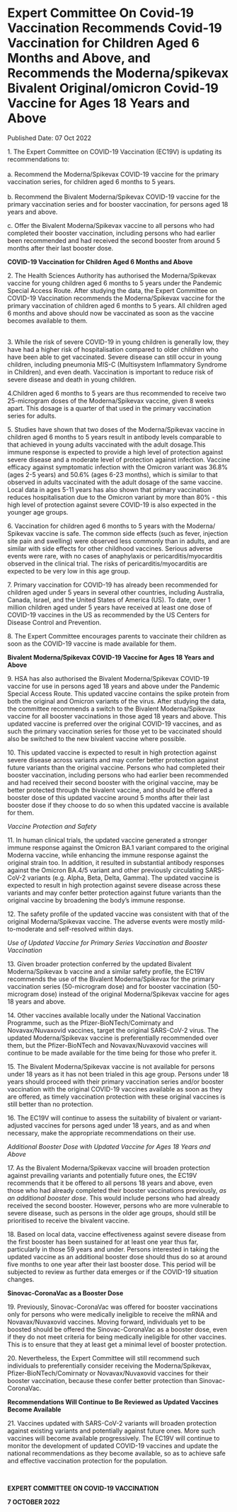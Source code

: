<html>
    <meta http-equiv="Content-Type" content="text/html; charset=utf-8"/>
    <meta charset="utf-8"/>
    <title>Expert Committee On Covid-19 Vaccination Recommends Covid-19 Vaccination for Children Aged 6 Months and Above, and Recommends the Moderna/spikevax Bivalent Original/omicron Covid-19 Vaccine for Ages 18 Years and Above</title>
    <body><h1>Expert Committee On Covid-19 Vaccination Recommends Covid-19 Vaccination for Children Aged 6 Months and Above, and Recommends the Moderna/spikevax Bivalent Original/omicron Covid-19 Vaccine for Ages 18 Years and Above</h1>
    <p>Published Date: 07 Oct 2022</p> <p>1. The Expert Committee on COVID-19 Vaccination (EC19V) is updating its recommendations to:<br><br>a. Recommend the Moderna/Spikevax COVID-19 vaccine for the primary vaccination series, for children aged 6 months to 5 years.<br><br>b. Recommend the Bivalent Moderna/Spikevax COVID-19 vaccine for the primary vaccination series and for booster vaccination, for persons aged 18 years and above. </p><p>c. Offer the Bivalent Moderna/Spikevax vaccine to all persons who had completed their booster vaccination, including persons who had earlier been recommended and had received the second booster from around 5 months after their last booster dose.<br></p><p><strong>COVID-19 Vaccination for Children Aged 6 Months and Above</strong></p><p>2. The Health Sciences Authority has authorised the Moderna/Spikevax vaccine for young children aged 6 months to 5 years under the Pandemic Special Access Route. After studying the data, the Expert Committee on COVID-19 Vaccination recommends the Moderna/Spikevax vaccine for the primary vaccination of children aged 6 months to 5 years. All children aged 6 months and above should now be vaccinated as soon as the vaccine becomes available to them.<p><br>3. While the risk of severe COVID-19 in young children is generally low, they have had a higher risk of hospitalisation compared to older children who have been able to get vaccinated. Severe disease can still occur in young children, including pneumonia MIS-C (Multisystem Inflammatory Syndrome in Children), and even death. Vaccination is important to reduce risk of severe disease and death in young children.</p></p><p><p>4.Children aged 6 months to 5 years are thus recommended to receive two 25-microgram doses of the Moderna/Spikevax vaccine, given 8 weeks apart. This dosage is a quarter of that used in the primary vaccination series for adults.</p></p><p><p>5. Studies have shown that two doses of the Moderna/Spikevax vaccine in children aged 6 months to 5 years result in antibody levels comparable to that achieved in young adults vaccinated with the adult dosage.This immune response is expected to provide a high level of protection against severe disease and a moderate level of protection against infection. Vaccine efficacy against symptomatic infection with the Omicron variant was 36.8% (ages 2-5 years) and 50.6% (ages 6-23 months), which is similar to that observed in adults vaccinated with the adult dosage of the same vaccine. Local data in ages 5-11 years has also shown that primary vaccination reduces hospitalisation due to the Omicron variant by more than 80% - this high level of protection against severe COVID-19 is also expected in the younger age groups.</p></p><p><p>6. Vaccination for children aged 6 months to 5 years with the Moderna/ Spikevax vaccine is safe. The common side effects (such as fever, injection site pain and swelling) were observed less commonly than in adults, and are similar with side effects for other childhood vaccines. Serious adverse events were rare, with no cases of anaphylaxis or pericarditis/myocarditis observed in the clinical trial. The risks of pericarditis/myocarditis are expected to be very low in this age group.</p></p><p><p>7. Primary vaccination for COVID-19 has already been recommended for children aged under 5 years in several other countries, including Australia, Canada, Israel, and the United States of America (US). To date, over 1 million children aged under 5 years have received at least one dose of COVID-19 vaccines in the US as recommended by the US Centers for Disease Control and Prevention.</p></p><p><p>8. The Expert Committee encourages parents to vaccinate their children as soon as the COVID-19 vaccine is made available for them.</p></p><p><p><strong>Bivalent Moderna/Spikevax COVID-19 Vaccine for Ages 18 Years and Above</strong><br></p><p>9.&nbsp;HSA has also authorised the Bivalent Moderna/Spikevax COVID-19 vaccine for use in persons aged 18 years and above under the Pandemic Special Access Route. This updated vaccine contains the spike protein from both the original and Omicron variants of the virus. After studying the data, the committee recommends a switch to the Bivalent Moderna/Spikevax vaccine for all booster vaccinations in those aged 18 years and above. This updated vaccine is preferred over the original COVID-19 vaccines, and as such the primary vaccination series for those yet to be vaccinated should also be switched to the new bivalent vaccine where possible.</p></p><p><p>10. This updated vaccine is expected to result in high protection against severe disease across variants and may confer better protection against future variants than the original vaccine. Persons who had completed their booster vaccination, including persons who had earlier been recommended and had received their second booster with the original vaccine, may be better protected through the bivalent vaccine, and should be offered a booster dose of this updated vaccine around 5 months after their last booster dose if they choose to do so when this updated vaccine is available for them.</p></p><p><p><em>Vaccine Protection and Safety</em><br></p><p>11.<em>&nbsp;</em>In human clinical trials, the updated vaccine generated a stronger immune response against the Omicron BA.1 variant compared to the original Moderna vaccine, while enhancing the immune response against the original strain too. In addition, it resulted in substantial antibody responses against the Omicron BA.4/5 variant and other previously circulating SARS-CoV-2 variants (e.g. Alpha, Beta, Delta, Gamma). The updated vaccine is expected to result in high protection against severe disease across these variants and may confer better protection against future variants than the original vaccine by broadening the body’s immune response.</p></p><p><p>12. The safety profile of the updated vaccine was consistent with that of the original Moderna/Spikevax vaccine. The adverse events were mostly mild-to-moderate and self-resolved within days.</p></p><p><p><em>Use of Updated Vaccine for Primary Series Vaccination and Booster Vaccination</em><br></p><p>13. Given broader protection conferred by the updated Bivalent Moderna/Spikevax b vaccine and a similar safety profile, the EC19V recommends the use of the Bivalent Moderna/Spikevax for the primary vaccination series (50-microgram dose) and for booster vaccination (50-microgram dose) instead of the original Moderna/Spikevax vaccine for ages 18 years and above.</p></p><p><p>14. Other vaccines available locally under the National Vaccination Programme, such as the Pfizer-BioNTech/Comirnaty and Novavax/Nuvaxovid vaccines, target the original SARS-CoV-2 virus. The updated Moderna/Spikevax vaccine is preferentially recommended over them, but the Pfizer-BioNTech and Novavax/Nuvaxovid vaccines will continue to be made available for the time being for those who prefer it.</p></p><p><p>15. The Bivalent Moderna/Spikevax vaccine is not available for persons under 18 years as it has not been trialed in this age group. Persons under 18 years should proceed with their primary vaccination series and/or booster vaccination with the original COVID-19 vaccines available as soon as they are offered, as timely vaccination protection with these original vaccines is still better than no protection.<br></p></p><p><p>16. The EC19V will continue to assess the suitability of bivalent or variant-adjusted vaccines for persons aged under 18 years, and as and when necessary, make the appropriate recommendations on their use.<br></p></p><p><p><em>Additional Booster Dose with Updated Vaccine for Ages 18 Years and Above</em><br></p><p>17. As the Bivalent Moderna/Spikevax vaccine will broaden protection against prevailing variants and potentially future ones, the EC19V recommends that it be offered to all persons 18 years and above, even those who had already completed their booster vaccinations previously, <em>as an additional booster dose</em>. This would include persons who had already received the second booster. However, persons who are more vulnerable to severe disease, such as persons in the older age groups, should still be prioritised to receive the bivalent vaccine.</p></p><p><p>18. Based on local data, vaccine effectiveness against severe disease from the first booster has been sustained for at least one year thus far, particularly in those 59 years and under. Persons interested in taking the updated vaccine as an additional booster dose should thus do so at around five months to one year after their last booster dose. This period will be subjected to review as further data emerges or if the COVID-19 situation changes.<br></p></p><p><p><strong>Sinovac-CoronaVac as a Booster Dose</strong></p><p>19.&nbsp;Previously, Sinovac-CoronaVac was offered for booster vaccinations only for persons who were medically ineligible to receive the mRNA and Novavax/Nuvaxovid vaccines. Moving forward, individuals yet to be boosted should be offered the Sinovac-CoronaVac as a booster dose, even if they do not meet criteria for being medically ineligible for other vaccines. This is to ensure that they at least get a minimal level of booster protection.</p></p><p><p>20. Nevertheless, the Expert Committee will still recommend such individuals to preferentially consider receiving the Moderna/Spikevax, Pfizer-BioNTech/Comirnaty or Novavax/Nuvaxovid vaccines for their booster vaccination, because these confer better protection than Sinovac-CoronaVac.<br></p></p><p><p><strong>Recommendations Will Continue to Be Reviewed as Updated Vaccines Become Available</strong></p><p>21.&nbsp;Vaccines updated with SARS-CoV-2 variants will broaden protection against existing variants and potentially against future ones. More such vaccines will become available progressively. The EC19V will continue to monitor the development of updated COVID-19 vaccines and update the national recommendations as they become available, so as to achieve safe and effective vaccination protection for the population.</p></p> <p>&nbsp;</p> <p><strong>EXPERT COMMITTEE ON COVID-19 VACCINATION</strong></p> <p><strong>7 OCTOBER 2022</strong></p></body>
</html>